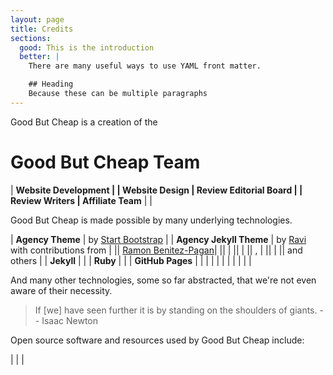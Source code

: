 ```yaml
---
layout: page
title: Credits
sections:
  good: This is the introduction
  better: |
    There are many useful ways to use YAML front matter.

    ## Heading
    Because these can be multiple paragraphs
---
```





Good But Cheap is a creation of the

# Good But Cheap Team

| **Website Development |  	  	| Website Design
| Review Editorial Board | 	  	| Review Writers
| Affiliate Team** | |


Good But Cheap is made possible by many underlying technologies.

| **Agency Theme** 	| by [Start Bootstrap](https://startbootstrap.com/theme/agency) |
| **Agency Jekyll Theme** | by [Ravi](https://github.com/raviriley) with contributions from |
|| [Ramon Benitez-Pagan](https://github.com/rbenitezpagan)|
|| [](https://github.com/miuprb)|
|| [](https://github.com/morozgrafix)|
|| [](https://github.com/xsuchy), [](https://github.com/MichaelCurrin)|
|| [](https://github.com/bkfirmen)|
|| and others |
| **Jekyll** | |
| **Ruby** | |
| **GitHub Pages** |  |
|  |  |
|  |  |
|  |  |

And many other technologies, some so far abstracted, that we're not even aware of their necessity.

> If [we] have seen further it is by standing on the shoulders of giants.
> -- Isaac Newton

Open source software and resources used by Good But Cheap include:

|  |  |
